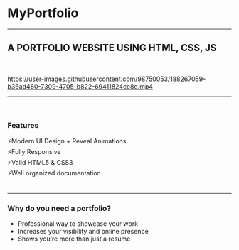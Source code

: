 # MyPortfolio
<hr>

## A PORTFOLIO WEBSITE USING HTML, CSS, JS

<br>

https://user-images.githubusercontent.com/98750053/188267059-b36ad480-7309-4705-b822-69411824cc8d.mp4



<hr>
<br>

### Features 
⚡️Modern UI Design + Reveal Animations<br>
⚡️Fully Responsive<br>
⚡️Valid HTML5 & CSS3<br>
⚡️Well organized documentation<br>
<br>
<hr>

### Why do you need a portfolio?
- Professional way to showcase your work<br>
- Increases your visibility and online presence<br>
- Shows you’re more than just a resume<br>
